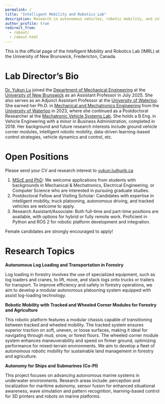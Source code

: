 ```yaml
---
permalink: /
title: "Intelligent Mobility and Robotics Lab"
description: Research in autonomous vehicles, robotic mobility, and intelligent systems.
author_profile: true
redirect_from: 
  - /about/
  - /about.html
---
```


This is the official page of the Intelligent Mobility and Robotics Lab (IMRL) at the University of New Brunswick, Fredericton, Canada.

Lab Director’s Bio
======
[Dr. Yukun Lu](https://www.unb.ca/faculty-staff/directory/engineering-mechanical/lu-yukun.html) joined the [Department of Mechanical Engineering](https://www.unb.ca/fredericton/engineering/depts/mechanical/index.html) at the [University of New Brunswick](https://www.unb.ca/) as an Assistant Professor in July 2025. She also serves as an Adjunct Assistant Professor at the [University of Waterloo](https://uwaterloo.ca/). She earned her Ph.D. in [Mechanical and Mechatronics Engineering](https://uwaterloo.ca/mechanical-mechatronics-engineering/) from the [University of Waterloo](https://uwaterloo.ca/) in 2023, where she continued as a Postdoctoral Researcher at the [Mechatronic Vehicle Systems Lab](https://uwaterloo.ca/mechatronic-vehicle-systems-lab/). She holds a B.Eng. in Vehicle Engineering with a minor in Business Administration, completed in 2018. Her background and future research interests include ground vehicle corner modules, intelligent robotic mobility, data-driven learning-based control strategies, vehicle dynamics and control, etc.

Open Positions
======
Please send your CV and research interest to yukun.lu@unb.ca

1. [MScE and PhD](https://www.unb.ca/gradstudies/programs/mechanical.html): We welcome applications from students with backgrounds in Mechanical & Mechatronics, Electrical Engineering, or Computer Science who are interested in pursuing graduate studies.
1. Postdoctoral Fellow and Visiting Scholar: Candidates with expertise in intelligent mobility, truck platooning, autonomous driving, and tracked vehicles are welcome to apply. 
1. Research Assistant/Associate: Both full-time and part-time positions are available, with options for hybrid or fully remote work. Proficient in Python and ROS 2 for robotic platform development and integration.

Female candidates are strongly encouraged to apply!

Research Topics
======
**Autonomous Log Loading and Transportation in Forestry**

Log loading in forestry involves the use of specialized equipment, such as log loaders and cranes, to lift, move, and stack logs onto trucks or trailers for transport. To improve efficiency and safety in forestry operations, we aim to develop a modular autonomous platooning system equipped with assist log-loading technology.

**Robotic Mobility with Tracked and Wheeled Corner Modules for Forestry and Agriculture**

This robotic platform features a modular chassis capable of transitioning between tracked and wheeled mobility. The tracked system ensures superior traction on soft, uneven, or loose surfaces, making it ideal for navigating through mud, snow, or forest floors. The wheeled corner module system enhances maneuverability and speed on firmer ground, optimizing performance for mixed-terrain environments. We aim to develop a fleet of autonomous robotic mobility for sustainable land management in forestry and agriculture. 

**Autonomy for Ships and Submarines (Co-PI)**

This project focuses on advancing autonomous marine systems in underwater environments. Research areas include: perception and localization for maritime autonomy, sensor fusion for enhanced situational awareness, wave simulation and pattern recognition, learning-based control for 3D printers and robots on marine platforms.

<!--
Collaborations 
======
We actively collaborate with leading institutions worldwide, including: [University of Waterloo](https://uwaterloo.ca/mechanical-mechatronics-engineering/profile/akhajepo), [University of Alberta](https://apps.ualberta.ca/directory/person/ehashemi), [University of Ottawa](https://uniweb.uottawa.ca/view/profile/members/5853), [University of Michigan](https://umdearborn.edu/people-um-dearborn/xin-xia), [University of Hong Kong](https://www.dase.hku.hk/people/c-sun), etc.
-->
